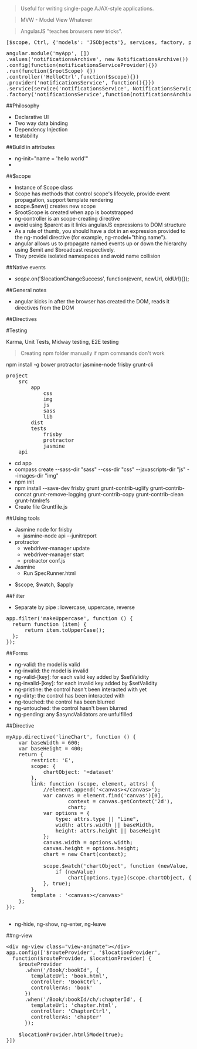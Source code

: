 ---
---
>Useful for writing single-page AJAX-style applications.

>MVW - Model View Whatever

>AngularJS "teaches browsers new tricks".

<pre>
[$scope, Ctrl, {'models': 'JSObjects'}, services, factory, providers, ]
</pre>

<pre>
angular.module('myApp', [])
.values('notificationsArchive', new NotificationsArchive())
.config(function(notificationsServiceProvider){})
.run(function($rootScope) {})
.controller('HelloCtrl',function($scope){})
.provider('notificationsService', function(){}})
.service(service('notificationsService', NotificationsService)
.factory('notificationsService',function(notificationsArchive){});
</pre>

##Philosophy
- Declarative UI
- Two way data binding
- Dependency Injection
- testability

##Build in attributes
- ng-init="name = 'hello world'"
- 

##$scope
- Instance of Scope class
- Scope has methods that control scope's lifecycle, provide event propagation, support template rendering
- scope.$new() creates new scope
- $rootScope is created when app is bootstrapped
- ng-controller is an scope-creating directive
- avoid using $parent as it links angularJS expressions to DOM structure
- As a rule of thumb, you should have a dot in an expression provided to the ng-model directive (for example, ng-model="thing.name").
- angular allows us to propagate named events up or down the hierarchy using $emit and $broadcast respectively.
- They provide isolated namespaces and avoid name collision

##Native events
- $scope.$on('$locationChangeSuccess', function(event, newUrl, oldUrl){});

##General notes
- angular kicks in after the browser has created the DOM, reads it directives from the DOM

##Directives

#Testing

Karma, Unit Tests, Midway testing, E2E testing

>Creating npm folder manually if npm commands don't work

npm install -g bower protractor jasmine-node frisby grunt-cli

<pre>
project
	src
		app
			css
			img
			js
			sass
			lib		
		dist
		tests
			frisby
			protractor
			jasmine
	api
</pre>

- cd app  
- compass create --sass-dir "sass" --css-dir "css" --javascripts-dir "js" --images-dir "img"
- npm init
- npm install --save-dev frisby grunt grunt-contrib-uglify grunt-contrib-concat grunt-remove-logging grunt-contrib-copy grunt-contrib-clean grunt-htmlrefs
- Create file Gruntfile.js

##Using tools
* Jasmine node for frisby
    - jasmine-node api --junitreport
* protractor
	- webdriver-manager update
    - webdriver-manager start
    - protractor conf.js
* Jasmine 
    - Run SpecRunner.html


- $scope, $watch, $apply

##Filter
- Separate by pipe : lowercase, uppercase, reverse
<pre>
app.filter('makeUppercase', function () {
  return function (item) {
      return item.toUpperCase();
  };
});
</pre>

##Forms
- ng-valid: the model is valid
- ng-invalid: the model is invalid
- ng-valid-[key]: for each valid key added by $setValidity
- ng-invalid-[key]: for each invalid key added by $setValidity
- ng-pristine: the control hasn't been interacted with yet
- ng-dirty: the control has been interacted with
- ng-touched: the control has been blurred
- ng-untouched: the control hasn't been blurred
- ng-pending: any $asyncValidators are unfulfilled

##Directive
<pre>
myApp.directive('lineChart', function () {
    var baseWidth = 600;
    var baseHeight = 400;
    return {
        restrict: 'E',
        scope: {
            chartObject: '=dataset'
        },
        link: function (scope, element, attrs) {
            //element.append('&lt;canvas&gt;&lt;/canvas&gt;');
            var canvas = element.find('canvas')[0],
                    context = canvas.getContext('2d'),
                    chart;
            var options = {
                type: attrs.type || "Line",
                width: attrs.width || baseWidth,
                height: attrs.height || baseHeight
            };
            canvas.width = options.width;
            canvas.height = options.height;
            chart = new Chart(context);

            scope.$watch('chartObject', function (newValue, oldValue) {
                if (newValue)
                    chart[options.type](scope.chartObject, {});
            }, true);
        },
        template : '&lt;canvas&gt;&lt;/canvas&gt;'
    };
});

</pre>

- ng-hide, ng-show, ng-enter, ng-leave

##ng-view
<pre>
&lt;div ng-view class=&quot;view-animate&quot;&gt;&lt;/div&gt;
app.config(['$routeProvider', '$locationProvider',
  function($routeProvider, $locationProvider) {
    $routeProvider
      .when('/Book/:bookId', {
        templateUrl: 'book.html',
        controller: 'BookCtrl',
        controllerAs: 'book'
      })
      .when('/Book/:bookId/ch/:chapterId', {
        templateUrl: 'chapter.html',
        controller: 'ChapterCtrl',
        controllerAs: 'chapter'
      });

    $locationProvider.html5Mode(true);
}])
</pre>